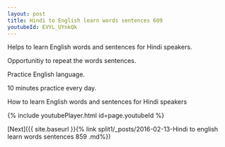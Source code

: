 ```yaml
---
layout: post
title: Hindi to English learn words sentences 609 
youtubeId: EVYL_UYnkQk
---
```

 
 
Helps to learn English words and sentences for Hindi speakers.

Opportunitiy to repeat the words sentences. 

Practice English language. 
 
10 minutes practice every day. 
 
How to learn English words and sentences for Hindi speakers 
 
{% include youtubePlayer.html id=page.youtubeId %}
 
 
[Next]({{ site.baseurl }}{% link  split1/_posts/2016-02-13-Hindi to english learn words sentences 859 .md%})
 
